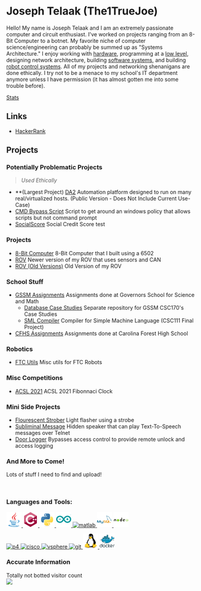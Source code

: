 # Joseph Telaak (The1TrueJoe)

Hello! My name is Joseph Telaak and I am an extremely passionate computer and circuit enthusiast. I've worked on projects ranging from an 8-Bit Computer to a botnet. My favorite niche of computer science/engineering can probably be summed up as "Systems Architecture." I enjoy working with [hardware](https://github.com/The1TrueJoe/8Bit-Computer), programming at a [low level](https://github.com/The1TrueJoe/8Bit-Computer), designing network architecture, building [software systems](https://github.com/DA2Botnet), and building [robot control systems](https://github.com/The1TrueJoe/ROV). All of my projects and networking shenanigans are done ethically. I try not to be a menace to my school's IT department anymore unless I have permission (it has almost gotten me into some trouble before).

[Stats](https://github.com/The1TrueJoe/The1TrueJoe/blob/main/STATS.md)

## Links

- [HackerRank](https://www.hackerrank.com/jtelaak22)

## Projects

### Potentially Problematic Projects
> <I>Used Ethically</I><br>

- **(Largest Project) [DA2](https://github.com/DA2Botnet) Automation platform designed to run on many real/virtualized hosts.  (Public Version - Does Not Include Current Use-Case)
- [CMD Bypass Script](https://github.com/The1TrueJoe/CMD-Bypass) Script to get around an windows policy that allows scripts but not command prompt
- [SocialScore](https://github.com/The1TrueJoe/GovieScore) Social Credit Score test

### Projects

- [8-Bit Computer](https://github.com/The1TrueJoe/8Bit-Computer) 8-Bit Computer that I built using a 6502
- [ROV](https://github.com/The1TrueJoe/ROV) Newer version of my ROV that uses sensors and CAN
- [ROV (Old Versions)](https://github.com/The1TrueJoe/ROV-OLD) Old Version of my ROV

### School Stuff

- [GSSM Assignments](https://github.com/The1TrueJoe/SCGSSM-Assignments) Assignments done at Governors School for Science and Math
  - [Database Case Studies](https://github.com/The1TrueJoe/Database-Case-Studies) Separate repository for GSSM CSC170's Case Studies
  - [SML Compiler](https://github.com/The1TrueJoe/SCGSSM-Assignments/tree/main/CSC111/SML) Compiler for Simple Machine Language (CSC111 Final Project)
- [CFHS Assignments](https://github.com/The1TrueJoe/CFHS-Assignments) Assignments done at Carolina Forest High School

### Robotics

- [FTC Utils](https://github.com/The1TrueJoe/FTCUtils) Misc utils for FTC Robots

### Misc Competitions

- [ACSL 2021](https://github.com/The1TrueJoe/ACSL-Fibonacci_Clock) ACSL 2021 Fibonnaci Clock

### Mini Side Projects

- [Flourescent Strober](https://github.com/The1TrueJoe/RelayFlasher) Light flasher using a strobe
- [Subliminal Message](https://github.com/The1TrueJoe/SubliminalMessager) Hidden speaker that can play Text-To-Speech messages over Telnet
- [Door Logger](https://github.com/The1TrueJoe/DoorLogger) Bypasses access control to provide remote unlock and access logging

### And More to Come! 
Lots of stuff I need to find and upload!

<br>

<h3 align="left">Languages and Tools:</h3>
<p align="left"> 
<a href="https://www.java.com" target="_blank" rel="noreferrer"> <img src="https://raw.githubusercontent.com/devicons/devicon/master/icons/java/java-original.svg" alt="java" width="40" height="40"/> </a> <a href="https://www.w3schools.com/cpp/" target="_blank" rel="noreferrer"> <img src="https://raw.githubusercontent.com/devicons/devicon/master/icons/cplusplus/cplusplus-original.svg" alt="cplusplus" width="40" height="40"/> </a> <a href="https://www.python.org" target="_blank" rel="noreferrer"> <img src="https://raw.githubusercontent.com/devicons/devicon/master/icons/python/python-original.svg" alt="python" width="40" height="40"/> </a> <a href="https://arduino.cc" target="_blank" rel="noreferrer"> <img src="https://raw.githubusercontent.com/devicons/devicon/2ae2a900d2f041da66e950e4d48052658d850630/icons/arduino/arduino-original.svg" alt="arduino" width="40" height="40"/> </a> <a href="https://www.mathworks.com/" target="_blank" rel="noreferrer"> <img src="https://upload.wikimedia.org/wikipedia/commons/2/21/Matlab_Logo.png" alt="matlab" width="40" height="40"/> </a> <a href="https://www.mysql.com/" target="_blank" rel="noreferrer"> <img src="https://raw.githubusercontent.com/devicons/devicon/master/icons/mysql/mysql-original-wordmark.svg" alt="mysql" width="40" height="40"/> </a> <a href="https://nodejs.org" target="_blank" rel="noreferrer"> <img src="https://raw.githubusercontent.com/devicons/devicon/master/icons/nodejs/nodejs-original-wordmark.svg" alt="nodejs" width="40" height="40"/> </a> 
  
  
  <a href="https://p4.org/" target="_blank" rel="noreferrer"> <img src="https://upload.wikimedia.org/wikipedia/commons/1/12/P4-programming-language-logo.png" alt="p4" width="40" height="40"/> </a> <a href="https://cisco.com/" target="_blank" rel="noreferrer"> <img src="https://upload.wikimedia.org/wikipedia/commons/thumb/6/64/Cisco_logo.svg/1024px-Cisco_logo.svg.png" alt="cisco" width="60" height="40"/> </a> <a href="https://vmware.com/" target="_blank" rel="noreferrer"> <img src="https://upload.wikimedia.org/wikipedia/commons/2/2e/VMware-vSphere-7.jpg" alt="vsphere" width="50" height="40"/> </a> <a href="https://git-scm.com/" target="_blank" rel="noreferrer"> <img src="https://www.vectorlogo.zone/logos/git-scm/git-scm-icon.svg" alt="git" width="40" height="40"/> </a> <a href="https://www.linux.org/" target="_blank" rel="noreferrer"> <img src="https://raw.githubusercontent.com/devicons/devicon/master/icons/linux/linux-original.svg" alt="linux" width="40" height="40"/> </a> <a href="https://www.docker.com/" target="_blank" rel="noreferrer"> <img src="https://raw.githubusercontent.com/devicons/devicon/master/icons/docker/docker-original-wordmark.svg" alt="docker" width="40" height="40"/> </a> 
  
</p>


### Accurate Information

<p align="left"> 
  Totally not botted visitor count<br>
  <img src="https://profile-counter.glitch.me/The1TrueJoe/count.svg" />
</p>

<!-- https://simpleicons.org/ -->


<!--
**The1TrueJoe/The1TrueJoe** is a ✨ _special_ ✨ repository because its `README.md` (this file) appears on your GitHub profile.

Here are some ideas to get you started:

- 🔭 I’m currently working on ...
- 🌱 I’m currently learning ...
- 👯 I’m looking to collaborate on ...
- 🤔 I’m looking for help with ...
- 💬 Ask me about ...
- 📫 How to reach me: ...
- 😄 Pronouns: ...
- ⚡ Fun fact: ...
-->
